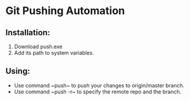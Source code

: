 # Git Pushing Automation
   ## Installation:
   1. Download push.exe
   2. Add its path to system variables. 
   ## Using:
   - Use command ~push~ to push your changes to origin/master branch.
   - Use command ~push -r~ to specify the remote repo and the branch.
